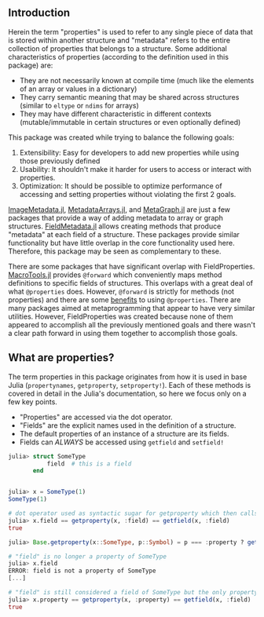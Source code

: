 ## Introduction

Herein the term "properties" is used to refer to any single piece of data that is stored within another structure and "metadata" refers to the entire collection of properties that belongs to a structure. Some additional characteristics of properties (according to the definition used in this package) are:

* They are not necessarily known at compile time (much like the elements of an array or values in a dictionary)
* They carry semantic meaning that may be shared across structures (similar to `eltype` or `ndims` for arrays)
* They may have different characteristic in different contexts (mutable/immutable in certain structures or even optionally defined)

This package was created while trying to balance the following goals:

1. Extensibility: Easy for developers to add new properties while using those previously defined
2. Usability: It shouldn't make it harder for users to access or interact with properties.
3. Optimization: It should be possible to optimize performance of accessing and setting properties without violating the first 2 goals.


[ImageMetadata.jl](https://github.com/JuliaImages/ImageMetadata.jl), [MetadataArrays.jl](https://github.com/piever/MetadataArrays.jl), and [MetaGraph.jl](https://github.com/JuliaGraphs/MetaGraphs.jl) are just a few packages that provide a way of adding metadata to array or graph structures. [FieldMetadata.jl](https://github.com/rafaqz/FieldMetadata.jl) allows creating methods that produce "metadata" at each field of a structure. These packages provide similar functionality but have little overlap in the core functionality used here. Therefore, this package may be seen as complementary to these.

There are some packages that have significant overlap with FieldProperties. [MacroTools.jl](https://github.com/MikeInnes/MacroTools.jl) provides `@forward` which conveniently maps method definitions to specific fields of structures. This overlaps with a great deal of what `@properties` does. However, `@forward` is strictly for methods (not properties) and there are some [benefits](#creating-structures-that-contain-properties) to using `@properties`. There are many packages aimed at metaprogramming that appear to have very similar utilities. However, FieldProperties was created because none of them appeared to accomplish all the previously mentioned goals and there wasn't a clear path forward in using them together to accomplish those goals.

## What are properties?
The term properties in this package originates from how it is used in base Julia (`propertynames`, `getproperty`, `setproperty!`). Each of these methods is covered in detail in the Julia's documentation, so here we focus only on a few key points.

* "Properties" are accessed via the dot operator.
* "Fields" are the explicit names used in the definition of a structure.
* The default properties of an instance of a structure are its fields.
* Fields can _ALWAYS_ be accessed using `getfield` and `setfield!`
```julia
julia> struct SomeType
           field  # this is a field
       end


julia> x = SomeType(1)
SomeType(1)

# dot operator used as syntactic sugar for getproperty which then calls getfield
julia> x.field == getproperty(x, :field) == getfield(x, :field)
true

julia> Base.getproperty(x::SomeType, p::Symbol) = p === :property ? getfield(x, :field) : error("$p is not a property of SomeType")

# "field" is no longer a property of SomeType
julia> x.field
ERROR: field is not a property of SomeType
[...]

# "field" is still considered a field of SomeType but the only property is "property" now
julia> x.property == getproperty(x, :property) == getfield(x, :field)
true
```
